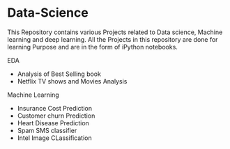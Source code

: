 # Data-Science 

This Repository contains various Projects related to Data science, Machine learning and deep learning. All the Projects in this repository are done for learning Purpose and are in the form of iPython notebooks. 

EDA 

- Analysis of Best Selling book 
- Netflix TV shows and Movies Analysis 

Machine Learning 

- Insurance Cost Prediction 
- Customer churn Prediction 
- Heart Disease Prediction 
- Spam SMS classifier 
- Intel Image CLassification 

